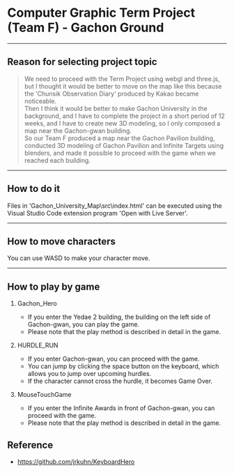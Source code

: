 # Computer Graphic Term Project (Team F) - Gachon Ground
--------------------------------------------------------------
## Reason for selecting project topic
>We need to proceed with the Term Project using webgl and three.js, but I thought it would be better to move on the map like this because the 'Chunsik Observation Diary' produced by Kakao became noticeable. <br>
>Then I think it would be better to make Gachon University in the background, and I have to complete the project in a short period of 12 weeks, and I have to create new 3D modeling, so I only composed a map near the Gachon-gwan building. <br>
>So our Team F produced a map near the Gachon Pavilion building, conducted 3D modeling of Gachon Pavilion and Infinite Targets using blenders, and made it possible to proceed with the game when we reached each building.

--------------------------------------------------------------

## How to do it
Files in 'Gachon_University_Map\src\index.html' can be executed using the Visual Studio Code extension program 'Open with Live Server'.

--------------------------------------------------------------

## How to move characters
You can use WASD to make your character move.

--------------------------------------------------------------

## How to play by game
1. Gachon_Hero
    + If you enter the Yedae 2 building, the building on the left side of Gachon-gwan, you can play the game.
    + Please note that the play method is described in detail in the game.

2. HURDLE_RUN
    + If you enter Gachon-gwan, you can proceed with the game.
    + You can jump by clicking the space button on the keyboard, which allows you to jump over upcoming hurdles.
    +  If the character cannot cross the hurdle, it becomes Game Over.

3. MouseTouchGame
    + If you enter the Infinite Awards in front of Gachon-gwan, you can proceed with the game.
    + Please note that the play method is described in detail in the game.


## Reference
+ https://github.com/jrkuhn/KeyboardHero
